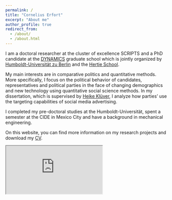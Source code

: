 ```yaml
---
permalink: /
title: "Cornelius Erfort"
excerpt: "About me"
author_profile: true
redirect_from: 
  - /about/
  - /about.html
---
```




I am a doctoral researcher at the cluster of excellence SCRIPTS and a PhD candidate at the [DYNAMICS](https://www.sowi.hu-berlin.de/en/dynamics/about-dynamics/about) graduate school which is jointly organized by [Humboldt-Universität zu Berlin](https://www.hu-berlin.de/en) and the [Hertie School](https://www.hertie-school.org/en/).

My main interests are in comparative politics and quantitative methods. More specifically, I focus on the political behavior of candidates, representatives and political parties in the face of changing demographics and new technology using quantitative social science methods. In my dissertation, which is supervised by [Heike Klüver](http://www.heike-kluever.com/), I analyze how parties’ use the targeting capabilities of social media advertising.

I completed my pre-doctoral studies at the Humboldt-Universität, spent a semester at the CIDE in Mexico City and have a background in mechanical engineering.

On this website, you can find more information on my research projects and download my [CV](/cv).


<!-----
<a class="twitter-timeline" data-lang="en" data-theme="light" href="https://twitter.com/cornelius_mer?ref_src=twsrc%5Etfw">Tweets by cornelius_mer</a> <script async src="https://platform.twitter.com/widgets.js" charset="utf-8"></script>





--->


 <iframe src="https://en.wikipedia.org/w/api.php?feed=onthisday&action=featuredfeed&feedformat=rss"</iframe> 